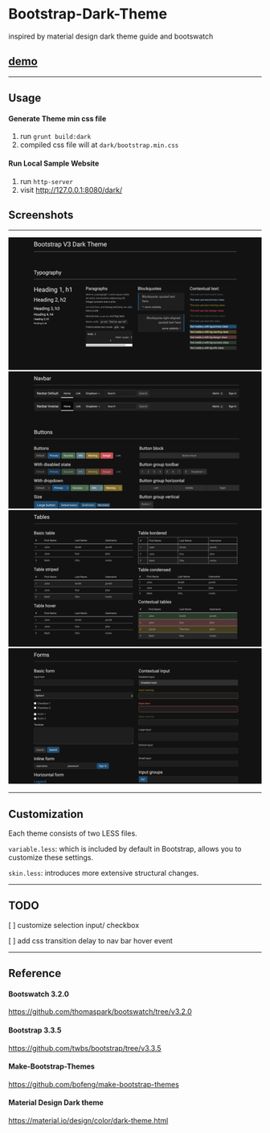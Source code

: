 # Bootstrap-Dark-Theme

inspired by material design dark theme guide and bootswatch

## [demo](https://jinxjinx.github.io/Bootstrap-Dark-Theme/dark/index.html)

---

## Usage

#### Generate Theme min css file

1. run `grunt build:dark`
2. compiled css file will at `dark/bootstrap.min.css`

#### Run Local Sample Website
1. run `http-server`
2. visit http://127.0.0.1:8080/dark/

## Screenshots

---

![screenshot1](/docs/img/screenshot1.png)
![screenshot2](/docs/img/screenshot2.png)
![screenshot3](/docs/img/screenshot3.png)
![screenshot4](/docs/img/screenshot4.png)


---

## Customization

Each theme consists of two LESS files.

`variable.less`: which is included by default in Bootstrap, allows you to customize these settings.

`skin.less`: introduces more extensive structural changes.

---

## TODO

[ ] customize selection input/ checkbox

[ ] add css transition delay to nav bar hover event

---

## Reference

#### Bootswatch 3.2.0
https://github.com/thomaspark/bootswatch/tree/v3.2.0

#### Bootstrap 3.3.5
https://github.com/twbs/bootstrap/tree/v3.3.5

#### Make-Bootstrap-Themes
https://github.com/bofeng/make-bootstrap-themes

#### Material Design Dark theme
https://material.io/design/color/dark-theme.html
